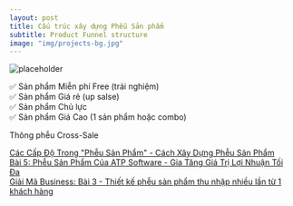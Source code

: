 ```yaml
---
layout: post
title: Cấu trúc xây dựng Phễu Sản phẩm
subtitle: Product Funnel structure
image: "img/projects-bg.jpg"
---
```


![placeholder](https://boxxv.github.io/img/posts/product_funnel.png "Cấu trúc xây dựng Phễu Sản phẩm")

✅ Sản phẩm Miễn phí Free (trải nghiệm)  
✅ Sản phẩm Giá rẻ (up salse)  
✅ Sản phẩm Chủ lực  
✅ Sản phẩm Giá Cao (1 sản phẩm hoặc combo)  

Thông phễu Cross-Sale

[Các Cấp Độ Trong "Phễu Sản Phẩm" - Cách Xây Dựng Phễu Sản Phẩm](http://youtu.be/HsIEBPal5-A)  
[Bài 5: Phễu Sản Phẩm Của ATP Software - Gia Tăng Giá Trị Lợi Nhuận Tối Đa](http://youtu.be/_ciFLkaPpmI)  
[Giải Mã Business: Bài 3 - Thiết kế phễu sản phẩm thu nhập nhiều lần từ 1 khách hàng](http://youtu.be/RZu9TT87qr4)  